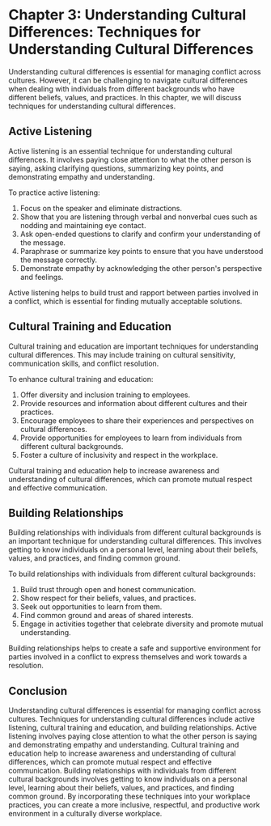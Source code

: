 Chapter 3: Understanding Cultural Differences: Techniques for Understanding Cultural Differences
================================================================================================

Understanding cultural differences is essential for managing conflict across cultures. However, it can be challenging to navigate cultural differences when dealing with individuals from different backgrounds who have different beliefs, values, and practices. In this chapter, we will discuss techniques for understanding cultural differences.

Active Listening
----------------

Active listening is an essential technique for understanding cultural differences. It involves paying close attention to what the other person is saying, asking clarifying questions, summarizing key points, and demonstrating empathy and understanding.

To practice active listening:

1. Focus on the speaker and eliminate distractions.
2. Show that you are listening through verbal and nonverbal cues such as nodding and maintaining eye contact.
3. Ask open-ended questions to clarify and confirm your understanding of the message.
4. Paraphrase or summarize key points to ensure that you have understood the message correctly.
5. Demonstrate empathy by acknowledging the other person's perspective and feelings.

Active listening helps to build trust and rapport between parties involved in a conflict, which is essential for finding mutually acceptable solutions.

Cultural Training and Education
-------------------------------

Cultural training and education are important techniques for understanding cultural differences. This may include training on cultural sensitivity, communication skills, and conflict resolution.

To enhance cultural training and education:

1. Offer diversity and inclusion training to employees.
2. Provide resources and information about different cultures and their practices.
3. Encourage employees to share their experiences and perspectives on cultural differences.
4. Provide opportunities for employees to learn from individuals from different cultural backgrounds.
5. Foster a culture of inclusivity and respect in the workplace.

Cultural training and education help to increase awareness and understanding of cultural differences, which can promote mutual respect and effective communication.

Building Relationships
----------------------

Building relationships with individuals from different cultural backgrounds is an important technique for understanding cultural differences. This involves getting to know individuals on a personal level, learning about their beliefs, values, and practices, and finding common ground.

To build relationships with individuals from different cultural backgrounds:

1. Build trust through open and honest communication.
2. Show respect for their beliefs, values, and practices.
3. Seek out opportunities to learn from them.
4. Find common ground and areas of shared interests.
5. Engage in activities together that celebrate diversity and promote mutual understanding.

Building relationships helps to create a safe and supportive environment for parties involved in a conflict to express themselves and work towards a resolution.

Conclusion
----------

Understanding cultural differences is essential for managing conflict across cultures. Techniques for understanding cultural differences include active listening, cultural training and education, and building relationships. Active listening involves paying close attention to what the other person is saying and demonstrating empathy and understanding. Cultural training and education help to increase awareness and understanding of cultural differences, which can promote mutual respect and effective communication. Building relationships with individuals from different cultural backgrounds involves getting to know individuals on a personal level, learning about their beliefs, values, and practices, and finding common ground. By incorporating these techniques into your workplace practices, you can create a more inclusive, respectful, and productive work environment in a culturally diverse workplace.
